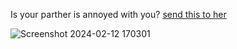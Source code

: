 Is your parther is annoyed with you? 
[send this to her](https://bubu-please.netlify.app)

![Screenshot 2024-02-12 170301](https://github.com/amanr-dev/bubu-dudu/assets/124811276/a1f9a372-2d19-4084-9ef6-e34bbbd11dfe)
